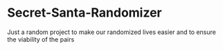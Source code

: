 # Secret-Santa-Randomizer
Just a random project to make our randomized lives easier and to ensure the viability of the pairs
